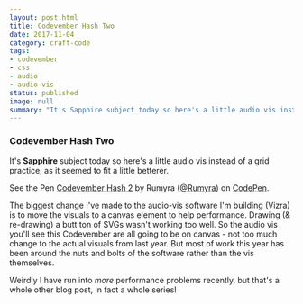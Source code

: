```yaml
---
layout: post.html
title: Codevember Hash Two
date: 2017-11-04
category: craft-code
tags:
- codevember
- css
- audio
- audio-vis
status: published
image: null
summary: "It's Sapphire subject today so here's a little audio vis instead of a grid practice, as it seemed to fit a little betterer."
---
```


### Codevember Hash Two

It's **Sapphire** subject today so here's a little audio vis instead of a grid practice, as it seemed to fit a little betterer.

<p data-height="300" data-theme-id="1345" data-slug-hash="XzdVKJ" data-default-tab="js,result" data-user="Rumyra" data-embed-version="2" data-pen-title="Codevember Hash 2" class="codepen">See the Pen <a href="https://codepen.io/Rumyra/pen/XzdVKJ/">Codevember Hash 2</a> by Rumyra (<a href="https://codepen.io/Rumyra">@Rumyra</a>) on <a href="https://codepen.io">CodePen</a>.</p>
<script async src="https://production-assets.codepen.io/assets/embed/ei.js"></script>

The biggest change I've made to the audio-vis software I'm building (Vizra) is to move the visuals to a canvas element to help performance. Drawing (& re-drawing) a butt ton of SVGs wasn't working too well. So the audio vis you'll see this Codevember are all going to be on canvas - not too much change to the actual visuals from last year. But most of work this year has been around the nuts and bolts of the software rather than the vis themselves.

Weirdly I have run into _more_ performance problems recently, but that's a whole other blog post, in fact a whole series!